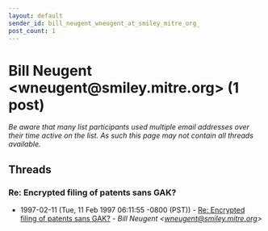 ```yaml
---
layout: default
sender_id: bill_neugent_wneugent_at_smiley_mitre_org_
post_count: 1
---
```


# Bill Neugent <wneugent<span>@</span>smiley.mitre.org> (1 post)

_Be aware that many list participants used multiple email addresses over their time active on the list. As such this page may not contain all threads available._

## Threads

### Re: Encrypted filing of patents sans GAK?
+ 1997-02-11 (Tue, 11 Feb 1997 06:11:55 -0800 (PST)) - [Re: Encrypted filing of patents sans GAK?](/archive/1997/02/7dcfc0b10263cd2f810d42f10f0f7f765beb3dcf852f1b71de054623558855ad) - _Bill Neugent \<wneugent@smiley.mitre.org\>_

